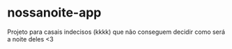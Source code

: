 # nossanoite-app
Projeto para casais indecisos (kkkk) que não conseguem decidir como será a noite deles &lt;3
